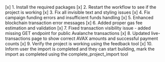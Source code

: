 [x] 1. Install the required packages
[x] 2. Restart the workflow to see if the project is working
[x] 3. Fix all invisible text and styling issues
[x] 4. Fix campaign funding errors and insufficient funds handling
[x] 5. Enhanced blockchain transaction error messages
[x] 6. Added proper gas fee estimation and validation
[x] 7. Fixed transaction visibility issue - added missing GET endpoint for public Avalanche transactions
[x] 8. Updated live-transactions page to show correct AVAX amounts and successful payment counts
[x] 9. Verify the project is working using the feedback tool
[x] 10. Inform user the import is completed and they can start building, mark the import as completed using the complete_project_import tool